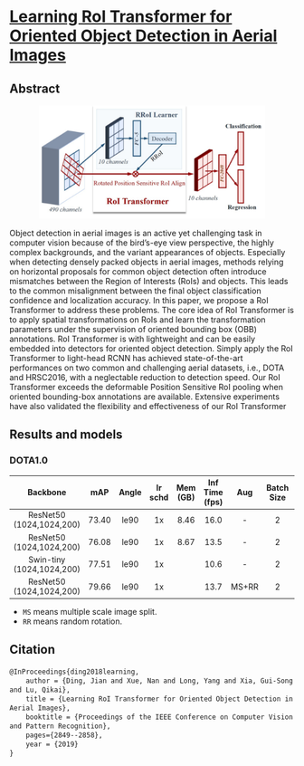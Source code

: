 # [Learning RoI Transformer for Oriented Object Detection in Aerial Images](https://openaccess.thecvf.com/content_CVPR_2019/papers/Ding_Learning_RoI_Transformer_for_Oriented_Object_Detection_in_Aerial_Images_CVPR_2019_paper.pdf)

<!-- [ALGORITHM] -->
## Abstract

<div align=center>
<img src="https://raw.githubusercontent.com/zytx121/image-host/main/imgs/roi_trans.png" width="400"/>
</div>

Object detection in aerial images is an active yet challenging task in computer vision because of the bird’s-eye view perspective, the highly complex backgrounds, and the variant appearances of objects. Especially when detecting densely packed objects in aerial images, methods relying on horizontal proposals for common object detection often introduce mismatches between the Region of Interests (RoIs) and objects. This leads to the common misalignment between the final object classification confidence and localization accuracy. In this paper, we propose a RoI Transformer to address these problems. The core idea of RoI Transformer is to apply spatial transformations on RoIs and learn the transformation parameters under the supervision of oriented bounding box (OBB) annotations. RoI Transformer is with lightweight and can be easily embedded into detectors for oriented object detection. Simply apply the RoI Transformer to light-head RCNN has achieved state-of-the-art performances on two common and challenging aerial datasets, i.e., DOTA and HRSC2016, with a neglectable reduction to detection speed. Our RoI Transformer exceeds the deformable Position Sensitive RoI pooling when oriented bounding-box annotations are available. Extensive experiments have also validated the flexibility and effectiveness of our RoI Transformer

## Results and models

### DOTA1.0

|    Backbone   |    mAP   | Angle | lr schd | Mem (GB) | Inf Time (fps) | Aug | Batch Size | Configs | Download |
|:------------:|:----------:|:-----------:|:---------:|:---------:|:---------:|:---------:|:---------:|:---------:|:-------------:|
| ResNet50 (1024,1024,200) | 73.40 | le90 | 1x | 8.46 | 16.0 | - | 2 | [rotated_faster_rcnn_r50_fpn_1x_dota_le90](../rotated_faster_rcnn/rotated_faster_rcnn_r50_fpn_1x_dota_le90.py) | [model](https://download.openmmlab.com/mmrotate/v0.1.0/rotated_faster_rcnn/rotated_faster_rcnn_r50_fpn_1x_dota_le90/rotated_faster_rcnn_r50_fpn_1x_dota_le90-0393aa5c.pth) &#124; [log](https://download.openmmlab.com/mmrotate/v0.1.0/rotated_faster_rcnn/rotated_faster_rcnn_r50_fpn_1x_dota_le90/rotated_faster_rcnn_r50_fpn_1x_dota_le90_20220131_082156.log.json)
| ResNet50 (1024,1024,200) | 76.08 | le90 | 1x | 8.67 | 13.5 | - | 2 | [roi_trans_r50_fpn_1x_dota_le90](./roi_trans_r50_fpn_1x_dota_le90.py) | [model](https://download.openmmlab.com/mmrotate/v0.1.0/roi_trans/roi_trans_r50_fpn_1x_dota_le90/roi_trans_r50_fpn_1x_dota_le90-d1f0b77a.pth) &#124; [log](https://download.openmmlab.com/mmrotate/v0.1.0/roi_trans/roi_trans_r50_fpn_1x_dota_le90/roi_trans_r50_fpn_1x_dota_le90_20220130_132727.log.json)
| Swin-tiny (1024,1024,200) | 77.51 | le90 | 1x |   | 10.6 | - | 2 | [roi_trans_swin_tiny_fpn_1x_dota_le90](./roi_trans_swin_tiny_fpn_1x_dota_le90.py) | [model](https://download.openmmlab.com/mmrotate/v0.1.0/roi_trans/roi_trans_swin_tiny_fpn_1x_dota_le90/roi_trans_swin_tiny_fpn_1x_dota_le90-ddeee9ae.pth) &#124; [log](https://download.openmmlab.com/mmrotate/v0.1.0/roi_trans/roi_trans_swin_tiny_fpn_1x_dota_le90/roi_trans_swin_tiny_fpn_1x_dota_le90_20220131_083622.log.json)
| ResNet50 (1024,1024,200) | 79.66 | le90 | 1x |   | 13.7 | MS+RR | 2 | [roi_trans_r50_fpn_1x_dota_ms_le90](./roi_trans_r50_fpn_1x_dota_ms_le90.py) | [model](https://download.openmmlab.com/mmrotate/v0.1.0/roi_trans/roi_trans_r50_fpn_1x_dota_ms_rr_le90/roi_trans_r50_fpn_1x_dota_ms_rr_le90-fa99496f.pth) &#124; [log](https://download.openmmlab.com/mmrotate/v0.1.0/roi_trans/roi_trans_r50_fpn_1x_dota_ms_rr_le90/roi_trans_r50_fpn_1x_dota_ms_rr_le90_20220205_171729.log.json)

- `MS` means multiple scale image split.
- `RR` means random rotation.

## Citation
```
@InProceedings{ding2018learning,
	author = {Ding, Jian and Xue, Nan and Long, Yang and Xia, Gui-Song and Lu, Qikai},
	title = {Learning RoI Transformer for Oriented Object Detection in Aerial Images},
	booktitle = {Proceedings of the IEEE Conference on Computer Vision and Pattern Recognition},
	pages={2849--2858},
	year = {2019}
}
```
